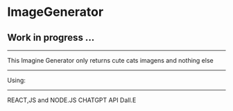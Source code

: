 # ImageGenerator

<h2> Work in progress ... </h2>


________
This Imagine Generator only returns cute cats imagens and nothing else 
_________


Using:
_____

REACT,JS and NODE.JS
CHATGPT API
Dall.E
